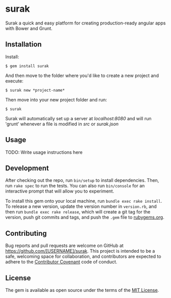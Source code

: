 # surak

Surak a quick and easy platform for creating production-ready angular apps with Bower and Grunt.

## Installation

Install:

    $ gem install surak

And then move to the folder where you'd like to create a new project and execute:

    $ surak new *project-name*

Then move into your new project folder and run:

    $ surak

Surak will automatically set up a server at *localhost:8080* and will run 'grunt' whenever a file is modified in *src* or *surak.json*

## Usage

TODO: Write usage instructions here

## Development

After checking out the repo, run `bin/setup` to install dependencies. Then, run `rake spec` to run the tests. You can also run `bin/console` for an interactive prompt that will allow you to experiment.

To install this gem onto your local machine, run `bundle exec rake install`. To release a new version, update the version number in `version.rb`, and then run `bundle exec rake release`, which will create a git tag for the version, push git commits and tags, and push the `.gem` file to [rubygems.org](https://rubygems.org).

## Contributing

Bug reports and pull requests are welcome on GitHub at https://github.com/[USERNAME]/surak. This project is intended to be a safe, welcoming space for collaboration, and contributors are expected to adhere to the [Contributor Covenant](http://contributor-covenant.org) code of conduct.


## License

The gem is available as open source under the terms of the [MIT License](http://opensource.org/licenses/MIT).
